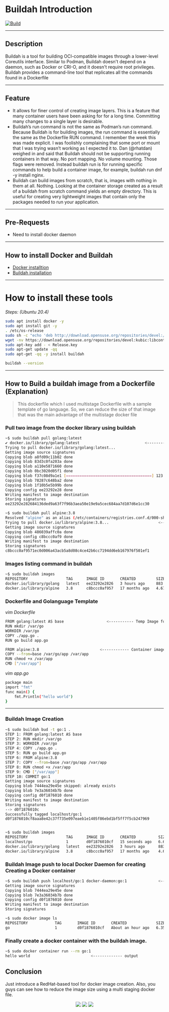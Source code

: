 # Buildah Introduction
[![Build](https://travis-ci.org/joemccann/dillinger.svg?branch=master)](https://travis-ci.org/joemccann/dillinger)

---

## Description

Buildah is a tool for building OCI-compatible images through a lower-level Coreutils interface. Similar to Podman, Buildah doesn't depend on a daemon, such as Docker or CRI-O, and it doesn't require root privileges. Buildah provides a command-line tool that replicates all the commands found in a Dockerfile

----
## Feature

- It allows for finer control of creating image layers. This is a feature that many container users have been asking for for a long time. Committing many changes to a single layer is desirable.
- Buildah’s run command is not the same as Podman’s run command.  Because Buildah is for building images, the run command is essentially the same as the Dockerfile RUN command. I remember the week this was made explicit. I was foolishly complaining that some port or mount that I was trying wasn’t working as I expected it to.  Dan (@rhatdan) weighed in and said that Buildah should not be supporting running containers in that way. No port mapping. No volume mounting. Those flags were removed.  Instead buildah run is for running specific commands to help build a container image, for example, buildah run dnf -y install nginx.
- Buildah can build images from scratch, that is, images with nothing in them at all. Nothing. Looking at the container storage created as a result of a buildah from scratch command yields an empty directory. This is useful for creating very lightweight images that contain only the packages needed to run your application.

-----

## Pre-Requests

- Need to install docker daemon

-----

## How to install Docker and Buildah

- [Docker installtion](https://docs.docker.com/engine/install/ubuntu/) 
- [Buildah installation](https://github.com/containers/buildah/blob/main/install.md)

---
# How to install these tools
_Steps: (Ubuntu 20.4)_
```sh
sudo apt install docker -y
sudo apt install git -y
. /etc/os-release
sudo sh -c "echo 'deb http://download.opensuse.org/repositories/devel:/kubic:/libcontainers:/stable/x${ID^}_${VERSION_ID}/ /' > /etc/apt/sources.list.d/devel:kubic:libcontainers:stable.list"
wget -nv https://download.opensuse.org/repositories/devel:kubic:libcontainers:stable/x${ID^}_${VERSION_ID}/Release.key -O Release.key
sudo apt-key add - < Release.key
sudo apt-get update -qq
sudo apt-get -qq -y install buildah
```
```sh
buildah --version
```

----

## How to Build a buildah image from a Dockerfile (Explanation)
> This dockerfile which I used multistage Dockerfile with a sample template of go language. So, we can reduce the size of that image that was the main advantage of the multistage docker file

### Pull two image from the docker library using buildah
```sh
~$ sudo buildah pull golang:latest
✔ docker.io/library/golang:latest                             <---------------- Image from docker library 
Trying to pull docker.io/library/golang:latest...
Getting image source signatures
Copying blob a8fd09c11b02 done
Copying blob 83d3c0fa203a done
Copying blob a110e5871660 done
Copying blob 0bc3020d05f1 done
Copying blob f37c08d9a1e1 [======================================] 123.1MiB / 123.1MiB
Copying blob 78287c648ba2 done
Copying blob 1f10b5e5b99b done
Copying config ee23292e28 done
Writing manifest to image destination
Storing signatures
ee23292e282684136ded9a63f7f96b3aea50e19e9a5cec684aa7d107d6e1cc30
```

```sh
~$ sudo buildah pull alpine:3.8
Resolved "alpine" as an alias (/etc/containers/registries.conf.d/000-shortnames.conf)
Trying to pull docker.io/library/alpine:3.8...                      <---------------- Image from docker library 
Getting image source signatures
Copying blob 486039affc0a done
Copying config c8bccc0af9 done
Writing manifest to image destination
Storing signatures
c8bccc0af9571ec0d006a43acb5a8d08c4ce42b6cc7194dd6eb167976f501ef1
```

### Images listing command in buildah
```sh
~$ sudo buildah images    
REPOSITORY                 TAG      IMAGE ID       CREATED         SIZE
docker.io/library/golang   latest   ee23292e2826   3 hours ago     883 MB
docker.io/library/alpine   3.8      c8bccc0af957   17 months ago   4.67 MB
```
### Dockerfile and Golanguage Template
_vim Dockerfile_
```sh
FROM golang:latest AS base                   <----------- Temp Image for go compilation
RUN mkdir /var/go
WORKDIR /var/go
COPY ./app.go .
RUN go build app.go

FROM alpine:3.8                           <------------ Container image with less size and execute the go output
COPY --from=base /var/go/app /var/app
RUN chmod +x /var/app
CMD ["/var/app"]
```
_vim app.go_
```sh
package main
import "fmt"
func main() {
    fmt.Println("hello world")
}
```
----
### Buildah Image Creation
```sh
~$ sudo buildah bud -t go:1 .
STEP 1: FROM golang:latest AS base
STEP 2: RUN mkdir /var/go
STEP 3: WORKDIR /var/go
STEP 4: COPY ./app.go .
STEP 5: RUN go build app.go
STEP 6: FROM alpine:3.8
STEP 7: COPY --from=base /var/go/app /var/app
STEP 8: RUN chmod +x /var/app
STEP 9: CMD ["/var/app"]
STEP 10: COMMIT go:1
Getting image source signatures
Copying blob 7444ea29e45e skipped: already exists
Copying blob 7e3a36034b7b done
Copying config d0f1876010 done
Writing manifest to image destination
Storing signatures
--> d0f1876010c
Successfully tagged localhost/go:1
d0f1876010cf8aaa8e42c37f735e097eaeb1e1405f86ebd1bf5ff7f5cb247969


~$ sudo buildah images
REPOSITORY                 TAG      IMAGE ID       CREATED          SIZE
localhost/go               1        d0f1876010cf   15 seconds ago   6.62 MB               <-------------- multistage image created (only 7MB)
docker.io/library/golang   latest   ee23292e2826   3 hours ago      883 MB
docker.io/library/alpine   3.8      c8bccc0af957   17 months ago    4.67 MB
```
### Buildah Image push to local Docker Daemon for creating Creating a Docker container
```sh
~$ sudo buildah push localhost/go:1 docker-daemon:go:1              <-------- push the image from buildah to docker on the same system
Getting image source signatures
Copying blob 7444ea29e45e done
Copying blob 7e3a36034b7b done
Copying config d0f1876010 done
Writing manifest to image destination
Storing signatures
```

```sh
~$ sudo docker image ls                                                  <---------- Image migrated successfully 
REPOSITORY            TAG       IMAGE ID       CREATED             SIZE
go                    1         d0f1876010cf   About an hour ago   6.35MB
```

### Finally create a docker container with the buildah image.
```sh
~$ sudo docker container run --rm go:1
hello world                           <------------- output
```

## Conclusion

Just introduce a RedHat-based tool for docker image creation. Also, you guys can see how to reduce the image size using a multi staging docker file.

<p align="center">
<a href="mailto:yousaf.k.hamza@gmail.com"><img src="https://img.shields.io/badge/-yousaf.k.hamza@gmail.com-D14836?style=flat&logo=Gmail&logoColor=white"/></a>
<a href="https://www.linkedin.com/in/yousafkhamza"><img src="https://img.shields.io/badge/-Linkedin-blue"/></a>
<a href="https://techbit-new.blogspot.com/"><img src="https://img.shields.io/badge/-Blogger-orange"/></a>


